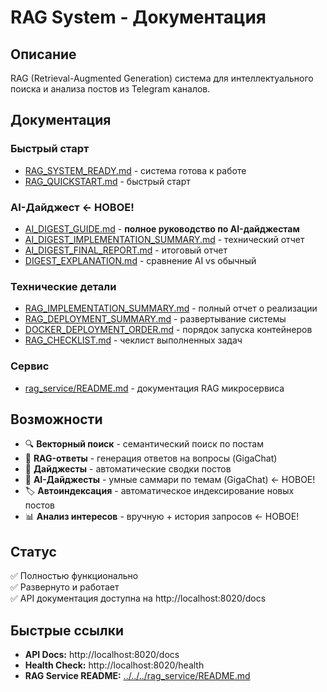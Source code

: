 # RAG System - Документация

## Описание

RAG (Retrieval-Augmented Generation) система для интеллектуального поиска и анализа постов из Telegram каналов.

## Документация

### Быстрый старт
- [RAG_SYSTEM_READY.md](../../quickstart/RAG_SYSTEM_READY.md) - система готова к работе
- [RAG_QUICKSTART.md](../../quickstart/RAG_QUICKSTART.md) - быстрый старт

### AI-Дайджест ← НОВОЕ!
- [AI_DIGEST_GUIDE.md](./AI_DIGEST_GUIDE.md) - **полное руководство по AI-дайджестам**
- [AI_DIGEST_IMPLEMENTATION_SUMMARY.md](./AI_DIGEST_IMPLEMENTATION_SUMMARY.md) - технический отчет
- [AI_DIGEST_FINAL_REPORT.md](./AI_DIGEST_FINAL_REPORT.md) - итоговый отчет
- [DIGEST_EXPLANATION.md](./DIGEST_EXPLANATION.md) - сравнение AI vs обычный

### Технические детали
- [RAG_IMPLEMENTATION_SUMMARY.md](./RAG_IMPLEMENTATION_SUMMARY.md) - полный отчет о реализации
- [RAG_DEPLOYMENT_SUMMARY.md](./RAG_DEPLOYMENT_SUMMARY.md) - развертывание системы
- [DOCKER_DEPLOYMENT_ORDER.md](./DOCKER_DEPLOYMENT_ORDER.md) - порядок запуска контейнеров
- [RAG_CHECKLIST.md](./RAG_CHECKLIST.md) - чеклист выполненных задач

### Сервис
- [rag_service/README.md](../../../rag_service/README.md) - документация RAG микросервиса

## Возможности

- 🔍 **Векторный поиск** - семантический поиск по постам
- 🤖 **RAG-ответы** - генерация ответов на вопросы (GigaChat)
- 📰 **Дайджесты** - автоматические сводки постов
- 🤖 **AI-Дайджесты** - умные саммари по темам (GigaChat) ← НОВОЕ!
- 🏷️ **Автоиндексация** - автоматическое индексирование новых постов
- 📊 **Анализ интересов** - вручную + история запросов ← НОВОЕ!

## Статус

✅ Полностью функционально  
✅ Развернуто и работает  
✅ API документация доступна на http://localhost:8020/docs

## Быстрые ссылки

- **API Docs:** http://localhost:8020/docs
- **Health Check:** http://localhost:8020/health
- **RAG Service README:** [../../../rag_service/README.md](../../../rag_service/README.md)


